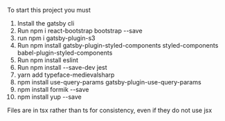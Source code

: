 To start this project you must

1. Install the gatsby cli
2. Run npm i react-bootstrap bootstrap --save
3. run npm i gatsby-plugin-s3
4. Run npm install gatsby-plugin-styled-components styled-components babel-plugin-styled-components
5. Run npm install eslint
6. Run npm install --save-dev jest
7. yarn add typeface-medievalsharp
8. npm install use-query-params gatsby-plugin-use-query-params
9. npm install formik --save
10. npm install yup --save

Files are in tsx rather than ts for consistency, even if they do not use jsx